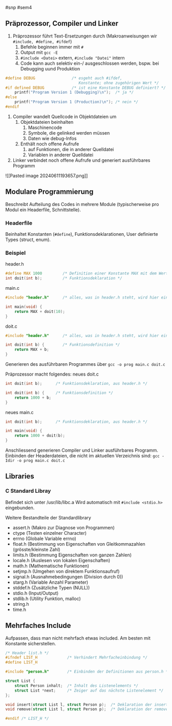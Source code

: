 #snp #sem4 
## Präprozessor, Compiler und Linker

1. Präprozessor führt Text-Ersetzungen durch (Makroanweisungen wir `#include, #define, #ifdef`)
	1. Befehle beginnen immer mit `#`
	2. Output mit `gcc -E`
	3. `#include <Datei>` extern, `#include "Datei"` intern
	4. Code kann auch selektiv ein-/ ausgeschlossen werden, bspw. bei Debugging uund Produktion
```c
#define DEBUG                /* esgeht auch #ifdef, 
								Konstante; ohne zugehörigen Wert */
#if defined DEBUG            /* ist eine Konstante DEBUG definiert? */
	printf("Program Version 1 (Debugging)\n");  /* ja */
#else
	printf("Program Version 1 (Production)\n"); /* nein */
#endif

```
1. Compiler wandelt Quellcode in Objektdateien um
	1. Objektdateien beinhalten
		1. Maschinencode
		2. Symbole, die gelinked werden müssen
		3. Daten wie debug-Infos
	2. Enthält noch offene Aufrufe
		1. auf Funktionen, die in anderer Quelldatei
		2. Variablen in anderer Quelldatei
2. Linker verbindet noch offene Aufrufe und generiert ausführbares Programm

![[Pasted image 20240611193657.png]]
## Modulare Programmierung
Beschreibt Aufteilung des Codes in mehrere Module (typischerweise pro Modul ein Headerfile, Schnittstelle).

### Headerfile
Beinhaltet Konstanten (`#define`), Funktionsdeklarationen, User definierte Types (struct, enum).

### Beispiel
header.h
```c
#define MAX 1000         /* Definition einer Konstante MAX mit dem Wert 1000 */
int doit(int b);         /* Funktionsdeklaration */
```
main.c
```c
#include "header.h"      /* alles, was in header.h steht, wird hier eingefügt */

int main(void) {
    return MAX + doit(10);
}
```
doit.c
```c
#include "header.h"      /* alles, was in header.h steht, wird hier eingefügt */

int doit(int b) {        /* Funktionsdefinition */
    return MAX + b;
}

```

Generieren des ausführbaren Programmes über
`gcc -o prog main.c doit.c`

Präprozessor macht folgendes:
neues doit.c
```c
int doit(int b);      /* Funktionsdeklaration, aus header.h */

int doit(int b) {     /* Funktionsdefinition */
    return 1000 + b;
}
```
neues main.c
```c
int doit(int b);      /* Funktionsdeklaration, aus header.h */

int main(void) {
    return 1000 + doit(b);
}
```

Anschliessend generieren Compiler und Linker ausführbares Programm.
Einbinden der Headerdateien, die nicht im aktuellen Verzeichnis sind:
`gcc -Idir -o prog main.c doit.c`
## Libraries
### C Standard Libray
Befindet sich unter /usr/lib/libc.a
Wird automatisch mit `#include <stdio.h>` eingebunden.

Weitere Bestandteile der Standardlibrary
- assert.h (Makro zur Diagnose von Programmen)
- ctype (Testen einzelner Character)
- errno (Globale Variable errno)
- float.h (Bestimmung von Eigenschaften von Gleitkommazahlen (grösste/kleinste Zahl)
- limits.h (Bestimmung Eigenschaften von ganzen Zahlen)
- locale.h (Auslesen von lokalen Eigenschaften)
- math.h (Mathematische Funktionen)
- setjmp.h (Umgehen von direktem Funktionsaufruf)
- signal.h (Ausnahmebedingungen (Division durch 0))
- starg.h (Variable Anzahl Parameter)
- stddef.h (Zusätzliche Typen (NULL))
- stdio.h (Input/Output)
- stdlib.h (Utility Funktion, malloc)
- string.h
- time.h
## Mehrfaches Include
Aufpassen, dass man nicht mehrfach etwas included. Am besten mit Konstante sicherstellen.

```c
/* Header list.h */
#ifndef LIST_H             /* Verhindert Mehrfacheinbindung */
#define LIST_H

#include "person.h"        /* Einbinden der Definitionen aus person.h */

struct List {
    struct Person inhalt;  /* Inhalt des Listenelements */
    struct List *next;     /* Zeiger auf das nächste Listenelement */
};

void insert(struct List l, struct Person p);  /* Deklaration der insert-Funktion */
void remove(struct List l, struct Person p);  /* Deklaration der remove-Funktion */

#endif /* LIST_H */
```
